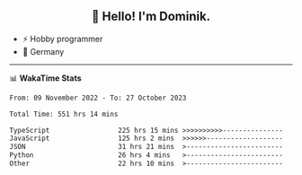 <h2 align="center">👋 Hello! I'm Dominik.</h2>

- ⚡ Hobby programmer
- 📍 Germany

---
📊 **WakaTime Stats**
<!--START_SECTION:waka-->

```txt
From: 09 November 2022 - To: 27 October 2023

Total Time: 551 hrs 14 mins

TypeScript                 225 hrs 15 mins >>>>>>>>>>---------------   40.86 %
JavaScript                 125 hrs 2 mins  >>>>>>-------------------   22.69 %
JSON                       31 hrs 21 mins  >------------------------   05.69 %
Python                     26 hrs 4 mins   >------------------------   04.73 %
Other                      22 hrs 10 mins  >------------------------   04.02 %
```

<!--END_SECTION:waka-->
